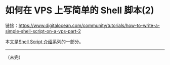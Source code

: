 # 如何在 VPS 上写简单的 Shell 脚本(2)

链接：https://www.digitalocean.com/community/tutorials/how-to-write-a-simple-shell-script-on-a-vps-part-2

本文是[Shell Script 介绍](..)系列的一部分。

---


（未完）
